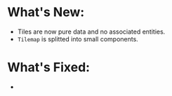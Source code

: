 # What's New:

- Tiles are now pure data and no associated entities.
- `Tilemap` is splitted into small components.

# What's Fixed:

- 
